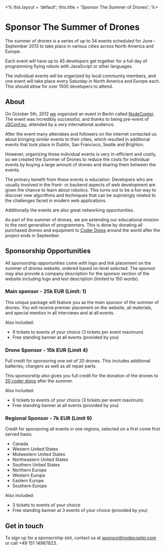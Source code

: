 <%
this.layout = 'default';
this.title = 'Sponsor The Summer of Drones';
%>
# Sponsor The Summer of Drones

The summer of drones is a series of up to 34 events scheduled for June -
September 2013 to take place in various cities across North America and Europe.

Each event will have up to 45 developers get together for a full day of
programming flying robots with JavaScript or other languages.

The individual events will be organized by local community members, and one
event will take place every Saturday in North America and Europe each. This
should allow for over 1500 developers to attend.

## About

On October 5th, 2012 [we](http://nodecopter.com/core) organized an event in
Berlin called [NodeCopter](http://nodecopter.com/). The event was incredibly
successful, and thanks to being pre-event of
[JSConf.eu](http://2012.jsconf.eu/), attended by a very international audience.

After the event many attendees and followers on the internet contacted us about
bringing similar events to their cities, which resulted in additional events
that took place in Dublin, San Francisco, Seatle and Brighton.

However, organizing these individual events is very in-efficient and costly, so
we created the Summer of Drones to reduce the costs for individual events by
buying a large amount of drones and sharing them between the events.

The primary benefit from these events is education. Developers who are usually
involved in the front- or backend aspects of web development are given the
chance to learn about robotics. This turns out to be a fun way to discover new
algorithms and techniques that can be suprisingly related to the challenges
faced in modern web applications.

Additionally the events are also great networking opportunities.

As part of the summer of drones, we are extending our educational mission to
the next generation of programmers. This is done by donating all purchased drones
and equipment to [Coder Dojos](http://coderdojo.com/) around the world after
the project ends in September.

## Sponsorship Opportunities

All sponsorship opportunities come with logo and link  placement on the summer
of drones website, ordered based on level selected. The sponsor may also
provide a company description for the sponsor section of the website including
logo and text description (limited to 150 words).

### Main sponsor - 25k EUR (Limit: 1)

This unique package will feature you as the main sponsor of the summer of
drones. You will receive premier placement on the website, all materials,
and special mention in all interviews and at all events.

Also included:

* 9 tickets to events of your choice (3 tickets per event maximum)
* Free standing banner at all events (provided by you)

### Drone Sponsor - 15k EUR (Limit 4)

Full credit for sponsoring one set of 20 drones. This includes additional
batteries, chargers as well as all repair parts.

This sponsorship also gives you full credit for the donation of the drones to
[20 coder dojos](http://coderdojo.com/) after the summer.

Also included:

* 6 tickets to events of your choice (3 tickets per event maximum)
* Free standing banner at all events (provided by you)

### Regional Sponsor - 7k EUR (Limit 9)

Credit for sponsoring all events in one regions, selected on a first come first
served basis:

* Canada
* Western United States
* Midwestern United States
* Northeastern United States
* Southern United States
* Northern Europe
* Western Europe
* Eastern Europe
* Southern Europe

Also included:

* 3 tickets to events of your choice
* Free standing banner at 3 events of your choice (provided by you)

## Get in touch

To sign up for a sponsorship slot, contact us at
[sponsor@nodecopter.com](mailto:sponsor@nodecopter.com) or call +49 151
14967823.
